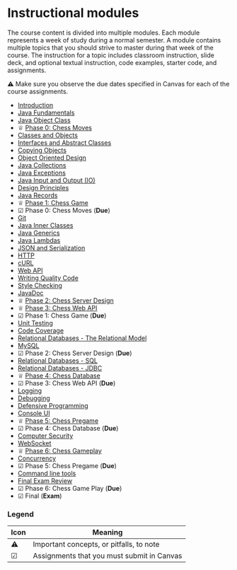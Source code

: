 # Instructional modules

The course content is divided into multiple modules. Each module represents a week of study during a normal semester. A module contains multiple topics that you should strive to master during that week of the course. The instruction for a topic includes classroom instruction, slide deck, and optional textual instruction, code examples, starter code, and assignments.

⚠ Make sure you observe the due dates specified in Canvas for each of the course assignments.

- [Introduction](introduction/introduction.md)
- [Java Fundamentals](java-fundamentals/java-fundamentals.md)
- [Java Object Class](java-object-class/java-object-class.md)
- ♕ [Phase 0: Chess Moves](../chess/0-chess-moves/chess-moves.md)
- [Classes and Objects](classes-and-objects/classes-and-objects.md)
- [Interfaces and Abstract Classes](interfaces-abstract-classes/interfaces-and-abstract-classes.md)
- [Copying Objects](copying-objects/copying-objects.md)
- [Object Oriented Design](object-oriented-design/object-oriented-design.md)
- [Java Collections](collections/collections.md)
- [Java Exceptions](exceptions/exceptions.md)
- [Java Input and Output (IO)](io/io.md)
- [Design Principles](design-principles/design-principles.md)
- [Java Records](records/records.md)
- ♕ [Phase 1: Chess Game](../chess/1-chess-game/chess-game.md)
- ☑ Phase 0: Chess Moves (**Due**)
- [Git](git/git.md)
- [Java Inner Classes](inner-classes/inner-classes.md)
- [Java Generics](generics/generics.md)
- [Java Lambdas](lambdas/lambdas.md)
- [JSON and Serialization](json/json.md)
- [HTTP](http/http.md)
- [cURL](curl/curl.md)
- [Web API](web-api/web-api.md)
- [Writing Quality Code](quality-code/quality-code.md)
- [Style Checking](style-checker/style-checker.md)
- [JavaDoc](javadoc/javadoc.md)
- ♕ [Phase 2: Chess Server Design](../chess/2-server-design/server-design.md)
- ♕ [Phase 3: Chess Web API](../chess/3-web-api/web-api.md)
- ☑ Phase 1: Chess Game (**Due**)
- [Unit Testing](unit-testing/unit-testing.md)
- [Code Coverage](code-coverage/code-coverage.md)
- [Relational Databases - The Relational Model](db-model/db-model.md)
- [MySQL](mysql/mysql.md)
- ☑ Phase 2: Chess Server Design (**Due**)
- [Relational Databases - SQL](db-sql/db-sql.md)
- [Relational Databases - JDBC](db-jdbc/db-jdbc.md)
- ♕ [Phase 4: Chess Database](../chess/4-database/database.md)
- ☑ Phase 3: Chess Web API (**Due**)
- [Logging](logging/logging.md)
- [Debugging](debugging/debugging.md)
- [Defensive Programming](defensive-programming/defensive-programming.md)
- [Console UI](console-ui/console-ui.md)
- ♕ [Phase 5: Chess Pregame](../chess/5-pregame/pregame.md)
- ☑ Phase 4: Chess Database (**Due**)
- [Computer Security](computer-security/computer-security.md)
- [WebSocket](websocket/websocket.md)
- ♕ [Phase 6: Chess Gameplay](../chess/6-gameplay/gameplay.md)
- [Concurrency](concurrency/concurrency.md)
- ☑ Phase 5: Chess Pregame (**Due**)
- [Command line tools](command-line-builds/command-line-builds.md)
- [Final Exam Review](final-exam-review/final-exam-review.md)
- ☑ Phase 6: Chess Game Play (**Due**)
- ☑ Final (**Exam**)

### Legend

| Icon | Meaning                                    |
| ---- | ------------------------------------------ |
| ⚠    | Important concepts, or pitfalls, to note   |
| ☑    | Assignments that you must submit in Canvas |
